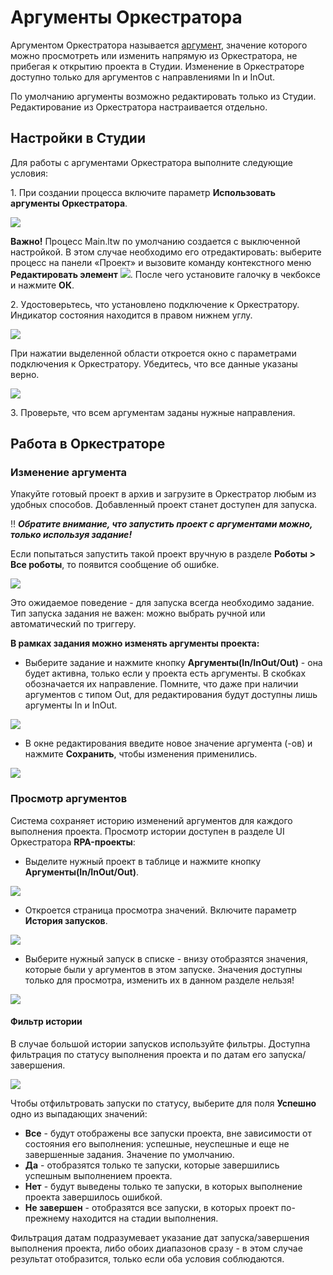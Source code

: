# Аргументы Оркестратора

Аргументом Оркестратора называется [аргумент](https://docs.primo-rpa.ru/primo-rpa/primo-studio/process/variables#argumenty), значение которого можно просмотреть или изменить напрямую из Оркестратора, не прибегая к открытию проекта в Студии. Изменение в Оркестраторе доступно только для аргументов с направлениями In и InOut.

По умолчанию аргументы возможно редактировать только из Студии. Редактирование из Оркестратора настраивается отдельно.

## Настройки в Студии
Для работы с аргументами Оркестратора выполните следующие условия:

1\. При создании процесса включите параметр **Использовать аргументы Оркестратора**.

![](<../../.gitbook/assets/process-with-args-2.png>)

**Важно!** Процесс Main.ltw по умолчанию создается с выключенной настройкой. В этом случае необходимо его отредактировать: выберите процесс на панели «Проект» и вызовите команду контекстного меню **Редактировать элемент** ![](<../../.gitbook/assets/4 (1) (1) (2) (1) (1) (1) (1).png>). После чего установите галочку в чекбоксе и нажмите **ОК**.

2\. Удостоверьтесь, что установлено подключение к Оркестратору. Индикатор состояния находится в правом нижнем углу.

![](<../../.gitbook/assets/is-orch-connect.png>)

При нажатии выделенной области откроется окно с параметрами подключения к Оркестратору. Убедитесь, что все данные указаны верно.

![](<../../.gitbook/assets/correct-orch-connect.png>)

3\. Проверьте, что всем аргументам заданы нужные направления. 

## Работа в Оркестраторе
### Изменение аргумента
Упакуйте готовый проект в архив и загрузите в Оркестратор любым из удобных способов. Добавленный проект станет доступен для запуска. 

:bangbang: ***Обратите внимание, что запустить проект с аргументами можно, только используя задание!*** 

Если попытаться запустить такой проект вручную в разделе **Роботы > Все роботы**, то появится сообщение об ошибке. 

![](<../../.gitbook/assets/error-for-project-args.png>) 

Это ожидаемое поведение - для запуска всегда необходимо задание. Тип запуска задания не важен: можно выбрать ручной или автоматический по триггеру.

**В рамках задания можно изменять аргументы проекта:**
* Выберите задание и нажмите кнопку **Аргументы(In/InOut/Out)** - она будет активна, только если у проекта есть аргументы. В скобках обозначается их направление. Помните, что даже при наличии аргументов с типом Out, для редактирования будут доступны лишь аргументы In и InOut. 

![](<../../.gitbook/assets/task-for-args.png>) 

* В окне редактирования введите новое значение аргумента (-ов) и нажмите **Сохранить**, чтобы изменения применились.

![](<../../.gitbook/assets/editing-args.png>) 

### Просмотр аргументов

Система сохраняет историю изменений аргументов для каждого выполнения проекта. Просмотр истории доступен в разделе UI Оркестратора **RPA-проекты**:
* Выделите нужный проект в таблице и нажмите кнопку **Аргументы(In/InOut/Out)**. 

![](<../../.gitbook/assets/projects-button-args.png>) 

* Откроется страница просмотра значений. Включите параметр **История запусков**.

![](<../../.gitbook/assets/projects-args-history-parametr.png>) 

* Выберите нужный запуск в списке - внизу отобразятся значения, которые были у аргументов в этом запуске. Значения доступны только для просмотра, изменить их в данном разделе нельзя!

![](<../../.gitbook/assets/orch-args-run-history.png>) 

#### Фильтр истории

В случае большой истории запусков используйте фильтры. Доступна фильтрация по статусу выполнения проекта и по датам его запуска/завершения. 

![](<../../.gitbook/assets/filter.png>) 

Чтобы отфильтровать запуски по статусу, выберите для поля **Успешно** одно из выпадающих значений:
* **Все** - будут отображены все запуски проекта, вне зависимости от состояния его выполнения: успешные, неуспешные и еще не завершенные задания. Значение по умолчанию. 
* **Да** - отобразятся только те запуски, которые завершились успешным выполнением проекта.
* **Нет** - будут выведены только те запуски, в которых выполнение проекта завершилось ошибкой.
* **Не завершен** - отобразятся все запуски, в которых проект по-прежнему находится на стадии выполнения.

Фильтрация датам подразумевает указание дат запуска/завершения выполнения проекта, либо обоих диапазонов сразу - в этом случае результат отобразится, только если оба условия соблюдаются.





